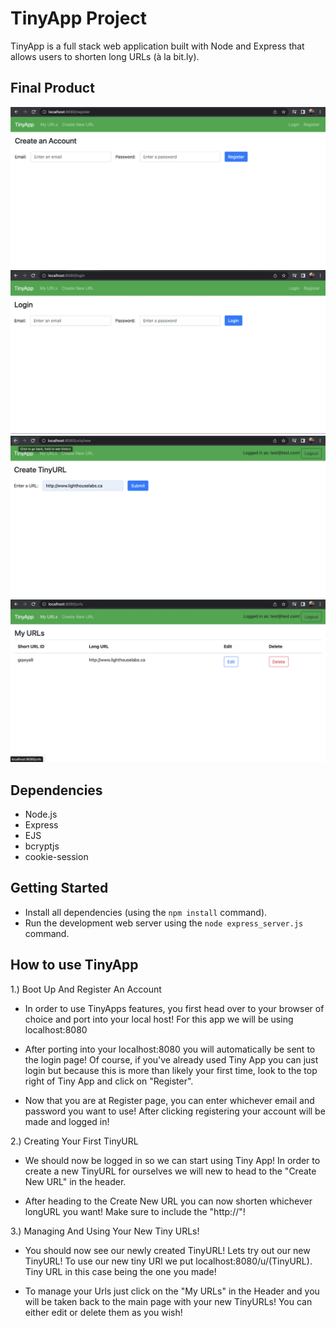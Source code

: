 # TinyApp Project

TinyApp is a full stack web application built with Node and Express that allows users to shorten long URLs (à la bit.ly).

## Final Product

![Screenshot of register page](https://github.com/marcuszcoding/tinyapp/blob/main/docs/register.png)
![Screenshot of register page](https://github.com/marcuszcoding/tinyapp/blob/main/docs/login-page.png)
![Screenshot of register page](https://github.com/marcuszcoding/tinyapp/blob/main/docs/urls-new.png)
![Screenshot of register page](https://github.com/marcuszcoding/tinyapp/blob/main/docs/urls-page.png)

## Dependencies

- Node.js
- Express
- EJS
- bcryptjs
- cookie-session

## Getting Started

- Install all dependencies (using the `npm install` command).
- Run the development web server using the `node express_server.js` command.

## How to use TinyApp

1.) Boot Up And Register An Account

  - In order to use TinyApps features, you first head over to your browser of choice and port into your local host! For this app we will be using localhost:8080
  
  - After porting into your localhost:8080 you will automatically be sent to the login page! Of course, if you've already used Tiny App you can just login but because this is more than likely your first time, look to the top right of Tiny App and click on "Register".

  - Now that you are at Register page, you can enter whichever email and password you want to use! After clicking registering your account will be made and logged in!

2.) Creating Your First TinyURL

  - We should now be logged in so we can start using Tiny App! In order to create a new TinyURL for ourselves we will new to head to the "Create New URL" in the header. 

  - After heading to the Create New URL you can now shorten whichever longURL you want! Make sure to include the "http://"!

3.) Managing And Using Your New Tiny URLs!

  - You should now see our newly created TinyURL! Lets try out our new TinyURL! To use our new tiny URl we put localhost:8080/u/(TinyURL). Tiny URL in this case being the one you made!

  - To manage your Urls just click on the "My URLs" in the Header and you will be taken back to the main page with your new TinyURLs! You can either edit or delete them as you wish! 

